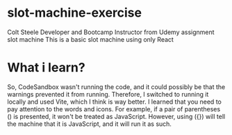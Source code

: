 # slot-machine-exercise
Colt Steele Developer and Bootcamp Instructor from Udemy assignment slot machine
This is a basic slot machine using only React


# What i learn?
So, CodeSandbox wasn't running the code, and it could possibly be that the warnings prevented it from running. Therefore, I switched to running it locally and used Vite, which I think is way better. I learned that you need to pay attention to the words and icons. For example, if a pair of parentheses () is presented, it won't be treated as JavaScript. However, using ({}) will tell the machine that it is JavaScript, and it will run it as such.
